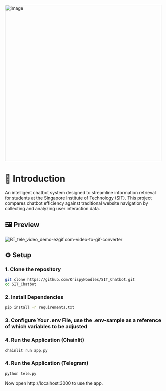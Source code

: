 <img src="https://github.com/user-attachments/assets/02669964-06f3-4ee4-9f02-b29e5ba4b466" alt="image" width="500"/>

# 📂 Introduction

An intelligent chatbot system designed to streamline information retrieval for students at the Singapore Institute of Technology (SIT). This project compares chatbot efficiency against traditional website navigation by collecting and analyzing user interaction data.

## 🖼️ Preview

![BT_tele_video_demo-ezgif com-video-to-gif-converter](https://github.com/user-attachments/assets/69070d7d-71f9-47ae-ab84-8a4faa63476b)


## ⚙️ Setup
### 1. Clone the repository

``` bash
git clone https://github.com/KrispyNoodles/SIT_Chatbot.git
cd SIT_Chatbot
```

### 2. Install Dependencies

``` bash
pip install -r requirements.txt
```

### 3. Configure Your .env File, use the .env-sample as a reference of which variables to be adjusted

### 4. Run the Application (Chainlit)

``` bash
chainlit run app.py
```

### 4. Run the Application (Telegram)

``` bash
python tele.py
```

Now open http://localhost:3000 to use the app.
